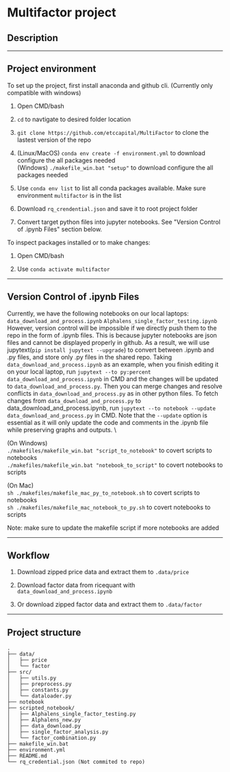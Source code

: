 # Multifactor project

## Description

---

## Project environment
To set up the project, first install anaconda and github cli. (Currently only compatible with windows)

1. Open CMD/bash

2. `cd` to navtigate to desired folder location

3. `git clone https://github.com/etccapital/MultiFactor` to clone the lastest version of the repo

4. (Linux/MacOS) `conda env create -f environment.yml` to download configure the all packages needed \
   (Windows) `./makefile_win.bat "setup"` to download configure the all packages needed

5. Use `conda env list` to list all conda packages available. Make sure environment `multifactor` is in the list

6. Download `rq_crendential.json` and save it to root project folder

7. Convert target python files into jupyter notebooks. See "Version Control of .ipynb Files" section below. 

To inspect packages installed or to make changes:

1. Open CMD/bash

2. Use `conda activate multifactor`

---

## Version Control of .ipynb Files
Currently, we have the following notebooks on our local laptops: `data_download_and_process.ipynb`   `Alphalens_single_factor_testing.ipynb`
However, version control will be impossible if we directly push them to the repo in the form of .ipynb files. This is because jupyter notebooks are               json files and cannot be displayed properly in github. As a result, we will use jupytext(`pip install jupytext --upgrade`) to convert between .ipynb and .py files, and store only .py files in the shared repo. Taking `data_download_and_process.ipynb` as an example, when you finish editing it on your local laptop, run `jupytext --to py:percent data_download_and_process.ipynb` in CMD and the changes will be updated to `data_download_and_process.py`. Then you can merge changes and resolve conflicts in `data_download_and_process.py` as in other python files. To fetch changes from `data_download_and_process.py` to data_download_and_process.ipynb, run `jupytext --to notebook --update data_download_and_process.py` in CMD. Note that the `--update` option is essential as it will only update the code and comments in the .ipynb file while preserving graphs and outputs. \

(On Windows) \
 `./makefiles/makefile_win.bat "script_to_notebook"` to covert scripts to notebooks \
 `./makefiles/makefile_win.bat "notebook_to_script"` to covert notebooks to scripts 

(On Mac) \
 `sh ./makefiles/makefile_mac_py_to_notebook.sh` to covert scripts to notebooks \
 `sh ./makefiles/makefile_mac_notebook_to_py.sh` to covert notebooks to scripts 

 Note: make sure to update the makefile script if more notebooks are added

---

## Workflow

1. Download zipped price data and extract them to `.data/price`

2. Download factor data from ricequant with `data_download_and_process.ipynb`

3. Or download zipped factor data and extract them to `.data/factor`

---

## Project structure

```
.
├── data/
│   ├── price
│   └── factor
├── src/
│   ├── utils.py
│   ├── preprocess.py
│   ├── constants.py
│   └── dataloader.py
├── notebook
├── scripted_notebook/
│   ├── Alphalens_single_factor_testing.py
│   ├── Alphalens_new.py
│   ├── data_download.py
│   ├── single_factor_analysis.py
│   └── factor_combination.py
├── makefile_win.bat
├── environment.yml
├── README.md
└── rq_credential.json (Not commited to repo)
